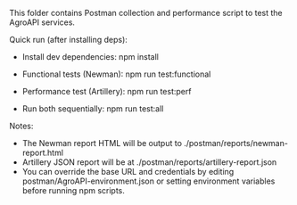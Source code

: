 This folder contains Postman collection and performance script to test the AgroAPI services.

Quick run (after installing deps):

- Install dev dependencies:
  npm install

- Functional tests (Newman):
  npm run test:functional

- Performance test (Artillery):
  npm run test:perf

- Run both sequentially:
  npm run test:all

Notes:
- The Newman report HTML will be output to ./postman/reports/newman-report.html
- Artillery JSON report will be at ./postman/reports/artillery-report.json
- You can override the base URL and credentials by editing postman/AgroAPI-environment.json or setting environment variables before running npm scripts.
